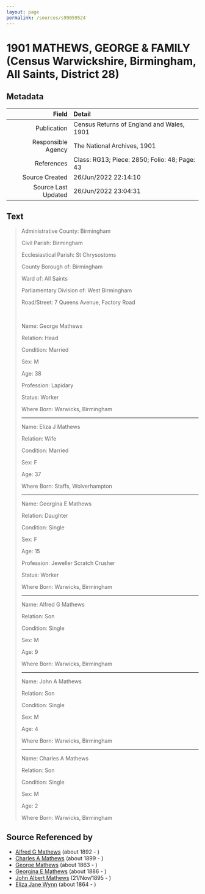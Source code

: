 ```yaml
---
layout: page
permalink: /sources/s99059524
---
```


# 1901 MATHEWS, GEORGE & FAMILY (Census Warwickshire, Birmingham, All Saints, District 28)

## Metadata
Field | Detail
---:|:---
Publication | Census Returns of England and Wales, 1901
Responsible Agency | The National Archives, 1901
References | Class: RG13; Piece: 2850; Folio: 48; Page: 43
Source Created | 26/Jun/2022 22:14:10
Source Last Updated | 26/Jun/2022 23:04:31

## Text

> Administrative County: Birmingham
>
> Civil Parish: Birmingham
>
> Ecclesiastical Parish: St Chrysostoms
>
> County Borough of: Birmingham
>
> Ward of: All Saints
>
> Parliamentary Division of: West Birmingham
>
> Road/Street: 7 Queens Avenue, Factory Road
>
> <br/>
>
> Name: George Mathews
>
> Relation: Head
>
> Condition: Married
>
> Sex: M
>
> Age: 38
>
> Profession: Lapidary
>
> Status: Worker
>
> Where Born: Warwicks, Birmingham
>
> ---
>
> Name: Eliza J Mathews
>
> Relation: Wife
>
> Condition: Married
>
> Sex: F
>
> Age: 37
>
> Where Born: Staffs, Wolverhampton
>
> ---
>
> Name: Georgina E Mathews
>
> Relation: Daughter
>
> Condition: Single
>
> Sex: F
>
> Age: 15
>
> Profession: Jeweller Scratch Crusher
>
> Status: Worker
>
> Where Born: Warwicks, Birmingham
>
> ---
>
> Name: Alfred G Mathews
>
> Relation: Son
>
> Condition: Single
>
> Sex: M
>
> Age: 9
>
> Where Born: Warwicks, Birmingham
>
> ---
>
> Name: John A Mathews
>
> Relation: Son
>
> Condition: Single
>
> Sex: M
>
> Age: 4
>
> Where Born: Warwicks, Birmingham
>
> ---
>
> Name: Charles A Mathews
>
> Relation: Son
>
> Condition: Single
>
> Sex: M
>
> Age: 2
>
> Where Born: Warwicks, Birmingham
>

## Source Referenced by

* [Alfred G Mathews](../people/@71188720@-alfred-g-mathews-b1892-d.md) (about 1892 - )
* [Charles A Mathews](../people/@74822247@-charles-a-mathews-b1899-d.md) (about 1899 - )
* [George Mathews](../people/@7150388@-george-mathews-b1863-d.md) (about 1863 - )
* [Georgina E Mathews](../people/@84093657@-georgina-e-mathews-b1886-d.md) (about 1886 - )
* [John Albert Mathews](../people/@5643892@-john-albert-mathews-b1895-11-21-d.md) (21/Nov/1895 - )
* [Eliza Jane Wynn](../people/@63437677@-eliza-jane-wynn-b1864-d.md) (about 1864 - )
